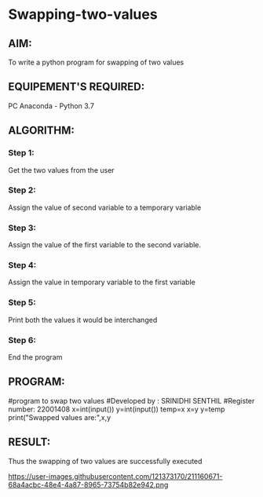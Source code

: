# Swapping-two-values
## AIM:
To write a python program for swapping of two values
## EQUIPEMENT'S REQUIRED: 
PC
Anaconda - Python 3.7
## ALGORITHM: 
### Step 1:
Get the two values from the user
### Step 2: 
Assign the value of second variable to a temporary variable 
### Step 3: 
Assign the value of the first variable to the second variable.
### Step 4:  
Assign the value in temporary variable to the first variable
### Step 5: 
Print both the values it would be interchanged
### Step 6: 
End the program
## PROGRAM:
#program to swap two values
#Developed by : SRINIDHI SENTHIL
#Register number: 22001408
x=int(input())
y=int(input())
temp=x
x=y
y=temp
print("Swapped values are:",x,y



## RESULT:
Thus the swapping of two values are successfully executed

https://user-images.githubusercontent.com/121373170/211160671-68a4acbc-48e4-4a87-8965-73754b82e942.png



